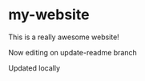 # my-website

This is a really awesome website!

Now editing on update-readme branch

Updated locally